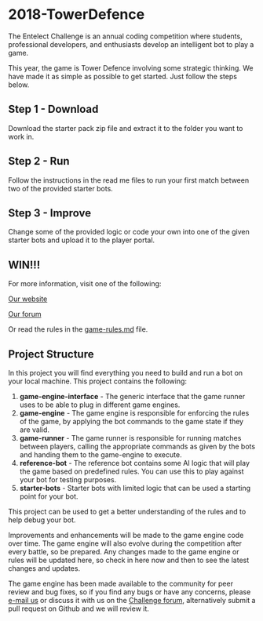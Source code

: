# 2018-TowerDefence

The Entelect Challenge is an annual coding competition where students, professional developers, and enthusiasts develop an intelligent bot to play a game.

This year, the game is Tower Defence involving some strategic thinking. We have made it as simple as possible to get started. Just follow the steps below.

## Step 1 - Download
Download the starter pack zip file and extract it to the folder you want to work in.

## Step 2 - Run
Follow the instructions in the read me files to run your first match between two of the provided starter bots.

## Step 3 - Improve
Change some of the provided logic or code your own into one of the given starter bots and upload it to the player portal.

## WIN!!!
For more information, visit one of the following:

[Our website](https://challenge.entelect.co.za)

[Our forum](https://forum.entelect.co.za)

Or read the rules in the [game-rules.md](./game-rules.md) file.

## Project Structure

In this project you will find everything you need to build and run a bot on your local machine.  This project contains the following:

1. **game-engine-interface** - The generic interface that the game runner uses to be able to plug in different game engines.
2. **game-engine** - The game engine is responsible for enforcing the rules of the game, by applying the bot commands to the game state if they are valid.
3. **game-runner** - The game runner is responsible for running matches between players, calling the appropriate commands as given by the bots and handing them to the game-engine to execute.
4. **reference-bot** - The reference bot contains some AI logic that will play the game based on predefined rules.  You can use this to play against your bot for testing purposes.
5. **starter-bots** - Starter bots with limited logic that can be used a starting point for your bot.

This project can be used to get a better understanding of the rules and to help debug your bot.

Improvements and enhancements will be made to the game engine code over time.  The game engine will also evolve during the competition after every battle, so be prepared. Any changes made to the game engine or rules will be updated here, so check in here now and then to see the latest changes and updates.

The game engine has been made available to the community for peer review and bug fixes, so if you find any bugs or have any concerns, please [e-mail us](challenge@entelect.co.za) or discuss it with us on the [Challenge forum](http://forum.entelect.co.za/), alternatively submit a pull request on Github and we will review it.

